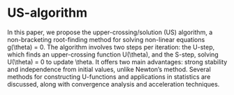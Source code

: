 # US-algorithm
In this paper, we propose the upper-crossing/solution (US) algorithm, a non-bracketing root-finding method for solving non-linear equations g(\theta) = 0. The algorithm involves two steps per iteration: the U-step, which finds an upper-crossing function U(\theta), and the S-step, solving U(\theta) = 0 to update \theta. It offers two main advantages: strong stability and independence from initial values, unlike Newton’s method. Several methods for constructing U-functions and applications in statistics are discussed, along with convergence analysis and acceleration techniques.
